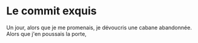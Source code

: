 # Le commit exquis

Un jour, alors que je me promenais,
 je dévoucris une cabane abandonnée.
Alors que j'en poussais la porte, 
